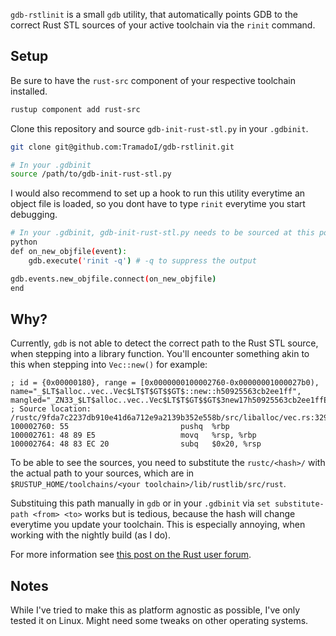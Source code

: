 `gdb-rstlinit` is a small `gdb` utility, that automatically points GDB to the correct Rust STL sources of your active toolchain via the `rinit` command.

## Setup ##

Be sure to have the `rust-src` component of your respective toolchain installed.

```bash
rustup component add rust-src
```

Clone this repository and source `gdb-init-rust-stl.py` in your `.gdbinit`.
```bash
git clone git@github.com:TramadoI/gdb-rstlinit.git
```

```bash
# In your .gdbinit
source /path/to/gdb-init-rust-stl.py
```

I would also recommend to set up a hook to run this utility everytime an object file is loaded, so you dont have to type `rinit` everytime you start debugging.
```bash
# In your .gdbinit, gdb-init-rust-stl.py needs to be sourced at this point!
python
def on_new_objfile(event):
    gdb.execute('rinit -q') # -q to suppress the output

gdb.events.new_objfile.connect(on_new_objfile)
end
```

## Why? ##

Currently, `gdb` is not able to detect the correct path to the Rust STL source, when stepping into a library function.
You'll encounter something akin to this when stepping into `Vec::new()` for example:
```
; id = {0x00000180}, range = [0x0000000100002760-0x00000001000027b0), name="_$LT$alloc..vec..Vec$LT$T$GT$$GT$::new::h50925563cb2ee1ff", mangled="_ZN33_$LT$alloc..vec..Vec$LT$T$GT$$GT$3new17h50925563cb2ee1ffE"
; Source location: /rustc/9fda7c2237db910e41d6a712e9a2139b352e558b/src/liballoc/vec.rs:329
100002760: 55                         pushq  %rbp
100002761: 48 89 E5                   movq   %rsp, %rbp
100002764: 48 83 EC 20                subq   $0x20, %rsp
```
To be able to see the sources, you need to substitute the `rustc/<hash>/` with the actual path to your sources, which are in `$RUSTUP_HOME/toolchains/<your toolchain>/lib/rustlib/src/rust`.

Substituing this path manually in `gdb` or in your `.gdbinit` via `set substitute-path <from> <to>` works but is tedious, because the hash will change everytime you update your toolchain. This is especially annoying, when working with the nightly build (as I do).

For more information see [this post on the Rust user forum](https://users.rust-lang.org/t/solved-how-to-step-into-std-source-code-when-debugging-in-vs-code/25319/2).

## Notes ##

While I've tried to make this as platform agnostic as possible, I've only tested it on Linux. Might need some tweaks on other operating systems.
